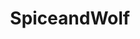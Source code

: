 ---
title: SpiceandWolf
crosslinks:
- anime
- Dakimakuras
- closetsanta
- Animewallpaper
- REEEEEEEEEE
- cutelittlefangs
- Serendipity
- OneTrueTohsaka
- Nendoroid
- Haruhi
- holo
---